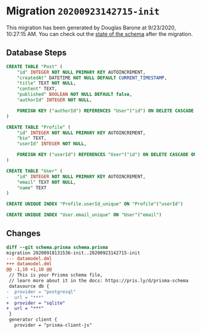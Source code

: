 # Migration `20200923142715-init`

This migration has been generated by Douglas Barone at 9/23/2020, 10:27:15 AM.
You can check out the [state of the schema](./schema.prisma) after the migration.

## Database Steps

```sql
CREATE TABLE "Post" (
    "id" INTEGER NOT NULL PRIMARY KEY AUTOINCREMENT,
    "createdAt" DATETIME NOT NULL DEFAULT CURRENT_TIMESTAMP,
    "title" TEXT NOT NULL,
    "content" TEXT,
    "published" BOOLEAN NOT NULL DEFAULT false,
    "authorId" INTEGER NOT NULL,

    FOREIGN KEY ("authorId") REFERENCES "User"("id") ON DELETE CASCADE ON UPDATE CASCADE
)

CREATE TABLE "Profile" (
    "id" INTEGER NOT NULL PRIMARY KEY AUTOINCREMENT,
    "bio" TEXT,
    "userId" INTEGER NOT NULL,

    FOREIGN KEY ("userId") REFERENCES "User"("id") ON DELETE CASCADE ON UPDATE CASCADE
)

CREATE TABLE "User" (
    "id" INTEGER NOT NULL PRIMARY KEY AUTOINCREMENT,
    "email" TEXT NOT NULL,
    "name" TEXT
)

CREATE UNIQUE INDEX "Profile.userId_unique" ON "Profile"("userId")

CREATE UNIQUE INDEX "User.email_unique" ON "User"("email")
```

## Changes

```diff
diff --git schema.prisma schema.prisma
migration 20200918131536-init..20200923142715-init
--- datamodel.dml
+++ datamodel.dml
@@ -1,10 +1,10 @@
 // This is your Prisma schema file,
 // learn more about it in the docs: https://pris.ly/d/prisma-schema
 datasource db {
-  provider = "postgresql"
-  url = "***"
+  provider = "sqlite"
+  url = "***"
 }
 generator client {
   provider = "prisma-client-js"
```


